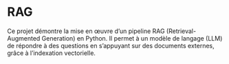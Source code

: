 # RAG
Ce projet démontre la mise en œuvre d’un pipeline RAG (Retrieval-Augmented Generation) en Python. Il permet à un modèle de langage (LLM) de répondre à des questions en s’appuyant sur des documents externes, grâce à l’indexation vectorielle.
